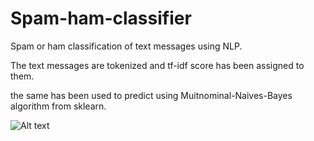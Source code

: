 # Spam-ham-classifier

Spam or ham classification of text messages using NLP.

The text messages are tokenized and tf-idf score has been assigned to them.

the same has been used to predict using Muitnominal-Naives-Bayes algorithm from sklearn.

![Alt text](/plots/freq-plot.jpg?raw=true "Frequency plot")
